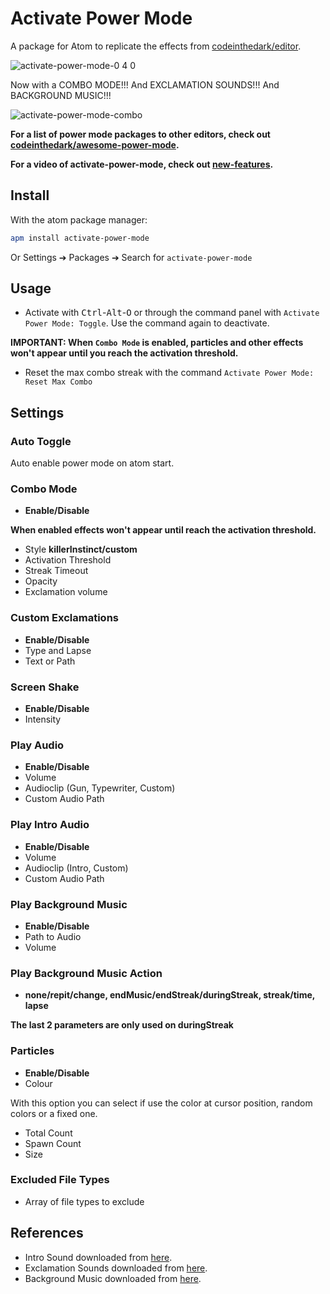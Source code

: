 # Activate Power Mode

A package for Atom to replicate the effects from [codeinthedark/editor](https://github.com/codeinthedark/editor).

![activate-power-mode-0 4 0](https://cloud.githubusercontent.com/assets/688415/11615565/10f16456-9c65-11e5-8af4-265f01fc83a0.gif)

Now with a COMBO MODE!!!
And EXCLAMATION SOUNDS!!!
And BACKGROUND MUSIC!!!

![activate-power-mode-combo](https://cloud.githubusercontent.com/assets/10590799/18817237/876c2d84-8321-11e6-8324-f1540604c0bd.gif)

**For a list of power mode packages to other editors, check out [codeinthedark/awesome-power-mode](https://github.com/codeinthedark/awesome-power-mode).**

**For a video of activate-power-mode, check out [new-features](https://youtu.be/fBr48lHVYJE).**

## Install

With the atom package manager:
```bash
apm install activate-power-mode
```
Or Settings ➔ Packages ➔ Search for `activate-power-mode`

## Usage

- Activate with <kbd>Ctrl</kbd>-<kbd>Alt</kbd>-<kbd>O</kbd> or through the command panel with `Activate Power Mode: Toggle`. Use the command again to deactivate.

**IMPORTANT: When `Combo Mode` is enabled, particles and other effects won't appear until you reach the activation threshold.**

- Reset the max combo streak with the command `Activate Power Mode: Reset Max Combo`

## Settings

### Auto Toggle
Auto enable power mode on atom start.

### Combo Mode
* **Enable/Disable**

**When enabled effects won't appear until reach the activation threshold.**

* Style **killerInstinct/custom**
* Activation Threshold
* Streak Timeout
* Opacity
* Exclamation volume

### Custom Exclamations
* **Enable/Disable**
* Type and Lapse
* Text or Path

### Screen Shake
* **Enable/Disable**
* Intensity

### Play Audio
* **Enable/Disable**
* Volume
* Audioclip (Gun, Typewriter, Custom)
* Custom Audio Path

### Play Intro Audio
* **Enable/Disable**
* Volume
* Audioclip (Intro, Custom)
* Custom Audio Path

### Play Background Music
* **Enable/Disable**
* Path to Audio
* Volume

### Play Background Music Action
* **none/repit/change, endMusic/endStreak/duringStreak, streak/time, lapse**

**The last 2 parameters are only used on duringStreak**

### Particles
* **Enable/Disable**
* Colour

With this option you can select if use the color at cursor position, random colors or a fixed one.

* Total Count
* Spawn Count
* Size

### Excluded File Types
* Array of file types to exclude

## References
* Intro Sound downloaded from [here](https://www.freesound.org/people/kantouth/sounds/104396/).
* Exclamation Sounds downloaded from [here](http://www.killerinstinctonline.net/).
* Background Music downloaded from [here](http://www.bensound.com).
